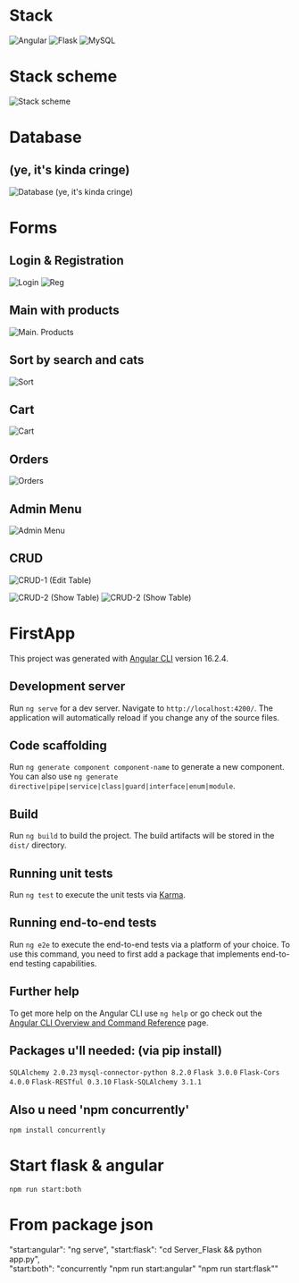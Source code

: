 # Stack

![Angular](https://img.shields.io/badge/angular-%23DD0031.svg?style=for-the-badge&logo=angular&logoColor=white)
![Flask](https://img.shields.io/badge/flask-%23000.svg?style=for-the-badge&logo=flask&logoColor=white)
![MySQL](https://img.shields.io/badge/mysql-4479A1.svg?style=for-the-badge&logo=mysql&logoColor=white)

# Stack scheme

![Stack scheme](image.png)

# Database

## (ye, it's kinda cringe)

![Database (ye, it's kinda cringe)](image-1.png)

# Forms

## Login & Registration

![Login](image-2.png) ![Reg](image-3.png)

## Main with products

![Main. Products](image-4.png)

## Sort by search and cats

![Sort](image-5.png)

## Cart

![Cart](image-6.png)

## Orders

![Orders](image-7.png)

## Admin Menu

![Admin Menu](image-8.png)

## CRUD

![CRUD-1 (Edit Table)](image-9.png)

![CRUD-2 (Show Table)](image-10.png)
![CRUD-2 (Show Table)](image-11.png)

# FirstApp

This project was generated with [Angular CLI](https://github.com/angular/angular-cli) version 16.2.4.

## Development server

Run `ng serve` for a dev server. Navigate to `http://localhost:4200/`. The application will automatically reload if you change any of the source files.

## Code scaffolding

Run `ng generate component component-name` to generate a new component. You can also use `ng generate directive|pipe|service|class|guard|interface|enum|module`.

## Build

Run `ng build` to build the project. The build artifacts will be stored in the `dist/` directory.

## Running unit tests

Run `ng test` to execute the unit tests via [Karma](https://karma-runner.github.io).

## Running end-to-end tests

Run `ng e2e` to execute the end-to-end tests via a platform of your choice. To use this command, you need to first add a package that implements end-to-end testing capabilities.

## Further help

To get more help on the Angular CLI use `ng help` or go check out the [Angular CLI Overview and Command Reference](https://angular.io/cli) page.

## Packages u'll needed: (via pip install)

`SQLAlchemy 2.0.23`
`mysql-connector-python 8.2.0`
`Flask 3.0.0`
`Flask-Cors 4.0.0`
`Flask-RESTful 0.3.10`
`Flask-SQLAlchemy 3.1.1`

## Also u need 'npm concurrently'

`npm install concurrently`

# Start flask & angular

`npm run start:both`

# From package json

"start:angular": "ng serve",
"start:flask": "cd Server_Flask && python app.py",  
"start:both": "concurrently \"npm run start:angular\" \"npm run start:flask\""
